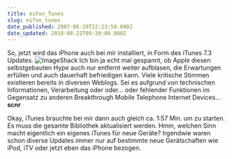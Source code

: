 ```yaml
---
title: eiFon_Tunes
slug: eifon_tunes
date_published: 2007-06-29T22:23:59.000Z
date_updated: 2018-08-22T09:39:08.000Z
---
```


So, jetzt wird das iPhone auch bei mir installiert, in Form des iTunes 7.3 Updates.
![ImageShack](//picdump.thafaker.de/img405.imageshack.us/img405/7852/96433069pm9.jpg)
Ich bin ja echt mal gespannt, ob Apple diesen selbstgebauten Hype auch nur entfernt weiter aufblasen, die Erwartungen erfüllen und auch dauerhaft befriedigen kann. Viele kritische Stimmen existieren bereits in diversen Weblogs. Sei es aufgrund von technischen Informationen, Verarbeitung oder oder... oder fehlender Funktionen im Gegensatz zu anderen Breakthrough Mobile Telephone Internet Devices... **scnr**

Okay, iTunes brauchte bei mir dann auch gleich ca. 1:57 Min. um zu starten. Es muss die gesamte Bibliothek aktualisiert werden. Hmm, welchen Sinn macht eigentlich ein eigenes iTunes für neue Geräte? Irgendwie waren schon diverse Updates immer nur auf bestimmte neue Gerätschaften wie iPod, iTV oder jetzt eben das iPhone bezogen.
